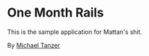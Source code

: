 # One Month Rails

This is the sample application for Mattan's shit.

By [Michael Tanzer](http://Mattanisapuss.com)